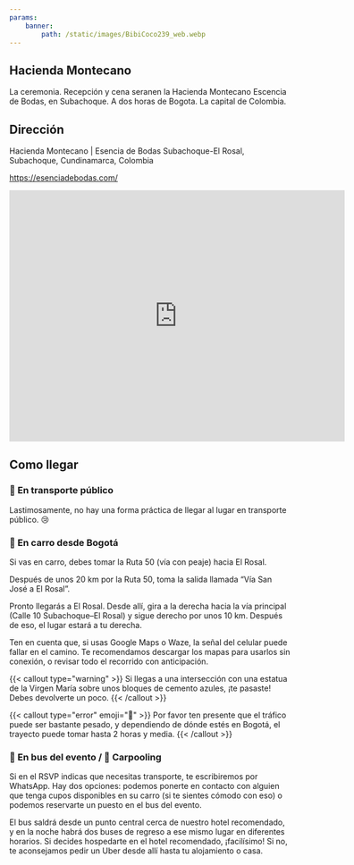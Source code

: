 ```yaml
---
params:
    banner:
        path: /static/images/BibiCoco239_web.webp
---
```


## Hacienda Montecano

La ceremonia. Recepción y cena seranen la Hacienda Montecano Escencia de Bodas, en Subachoque. A dos horas de Bogota. La capital de Colombia.

## Dirección

Hacienda Montecano | Esencia de Bodas
Subachoque-El Rosal, Subachoque, Cundinamarca, Colombia

https://esenciadebodas.com/

<iframe src="https://www.google.com/maps/embed?pb=!1m18!1m12!1m3!1d254414.1109881896!2d-74.35669551289959!3d4.902728195073175!2m3!1f0!2f0!3f0!3m2!1i1024!2i768!4f13.1!3m3!1m2!1s0x8e407fb6f825f57b%3A0xe74f3b433c5c1328!2sHacienda%20Montecano%20%7C%20Esencia%20de%20Bodas!5e0!3m2!1sen!2sau!4v1755435369646!5m2!1sen!2sau" width="600" height="450" style="border:0;" allowfullscreen="" loading="lazy" referrerpolicy="no-referrer-when-downgrade"></iframe>

## Como llegar

### 🚌  En transporte público

Lastimosamente, no hay una forma práctica de llegar al lugar en transporte público. 😢

### 🚗 En carro desde Bogotá

Si vas en carro, debes tomar la Ruta 50 (vía con peaje) hacia El Rosal.

Después de unos 20 km por la Ruta 50, toma la salida llamada “Vía San José a El Rosal”.

Pronto llegarás a El Rosal. Desde allí, gira a la derecha hacia la vía principal (Calle 10 Subachoque–El Rosal) y sigue derecho por unos 10 km. Después de eso, el lugar estará a tu derecha.

Ten en cuenta que, si usas Google Maps o Waze, la señal del celular puede fallar en el camino. Te recomendamos descargar los mapas para usarlos sin conexión, o revisar todo el recorrido con anticipación.

{{< callout type="warning" >}}
Si llegas a una intersección con una estatua de la Virgen María sobre unos bloques de cemento azules, ¡te pasaste! Debes devolverte un poco.
{{< /callout >}}

{{< callout type="error" emoji="🚨" >}}
Por favor ten presente que el tráfico puede ser bastante pesado, y dependiendo de dónde estés en Bogotá, el trayecto puede tomar hasta 2 horas y media.
{{< /callout >}}

### 🥳 En bus del evento / 🚙 Carpooling

Si en el RSVP indicas que necesitas transporte, te escribiremos por WhatsApp. Hay dos opciones: podemos ponerte en contacto con alguien que tenga cupos disponibles en su carro (si te sientes cómodo con eso) o podemos reservarte un puesto en el bus del evento.

El bus saldrá desde un punto central cerca de nuestro hotel recomendado, y en la noche habrá dos buses de regreso a ese mismo lugar en diferentes horarios. Si decides hospedarte en el hotel recomendado, ¡facilísimo! Si no, te aconsejamos pedir un Uber desde allí hasta tu alojamiento o casa.